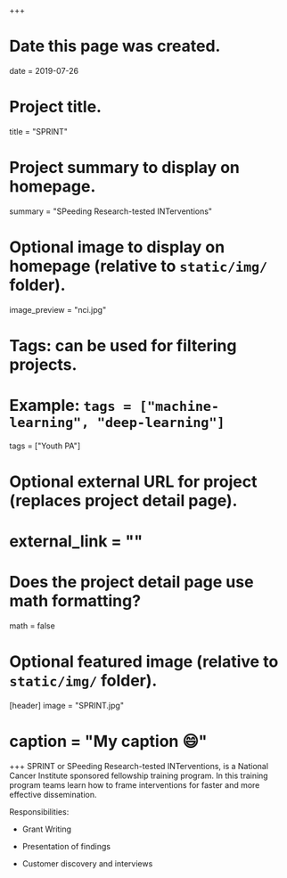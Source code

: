 +++
# Date this page was created.
date = 2019-07-26

# Project title.
title = "SPRINT"

# Project summary to display on homepage.
summary = "SPeeding Research-tested INTerventions"

# Optional image to display on homepage (relative to `static/img/` folder).
 image_preview = "nci.jpg"

# Tags: can be used for filtering projects.
# Example: `tags = ["machine-learning", "deep-learning"]`
 tags = ["Youth PA"]

# Optional external URL for project (replaces project detail page).
# external_link = ""

# Does the project detail page use math formatting?
math = false

# Optional featured image (relative to `static/img/` folder).
[header]
 image = "SPRINT.jpg"
# caption = "My caption :smile:"

+++
SPRINT or SPeeding Research-tested INTerventions, is a National Cancer Institute sponsored fellowship training program. In this training program teams learn how to frame interventions for faster and more effective dissemination. 

Responsibilities:

- Grant Writing

- Presentation of findings

- Customer discovery and interviews
